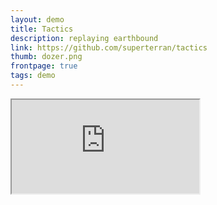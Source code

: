 ```yaml
---
layout: demo
title: Tactics
description: replaying earthbound
link: https://github.com/superterran/tactics
thumb: dozer.png
frontpage: true
tags: demo
---
```


<iframe src="https://rawgit.com/superterran/tactics/master/index.html" class="showcase"></iframe>
